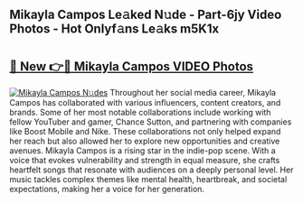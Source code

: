 ## Mikayla Campos Le𝚊ked N𝚞de - Part-6jy Video Photos - Hot Onlyf𝚊ns Le𝚊ks m5K1x

# <h2><a href="http://ab67761.deff.icu/?id=Mikayla+Campos">🔗 New 👉🔴 Mikayla Campos VIDEO Photos</a></h2>

[![Mikayla Campos N𝚞des](https://i.imgur.com/rIISA9y.gif)](http://ab67761.deff.icu/?id=Mikayla+Campos)
Throughout her social media career, Mikayla Campos has collaborated with various influencers, content creators, and brands. Some of her most notable collaborations include working with fellow YouTuber and gamer, Chance Sutton, and partnering with companies like Boost Mobile and Nike. These collaborations not only helped expand her reach but also allowed her to explore new opportunities and creative avenues. Mikayla Campos is a rising star in the indie-pop scene. With a voice that evokes vulnerability and strength in equal measure, she crafts heartfelt songs that resonate with audiences on a deeply personal level. Her music tackles complex themes like mental health, heartbreak, and societal expectations, making her a voice for her generation.

